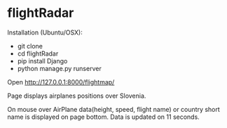 # flightRadar
Installation (Ubuntu/OSX):
- git clone
- cd flightRadar
- pip install Django
- python manage.py runserver

Open http://127.0.0.1:8000/flightmap/

Page displays airplanes positions over Slovenia.

On mouse over AirPlane data(height, speed, flight name) or country short name is displayed on page bottom. Data is updated on 11 seconds.

